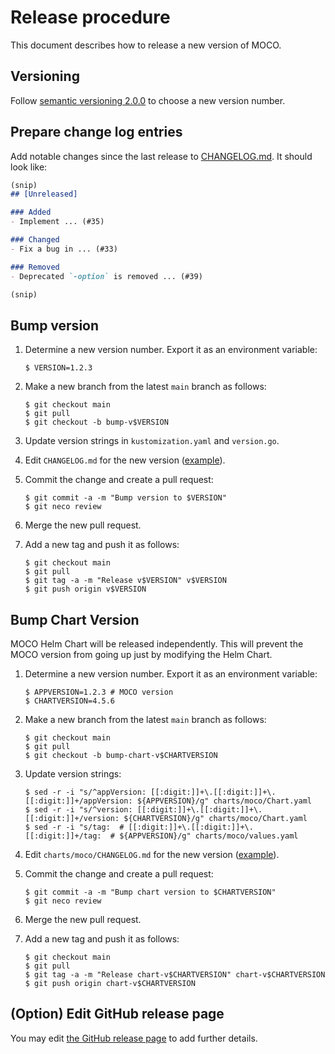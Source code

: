 Release procedure
=================

This document describes how to release a new version of MOCO.

## Versioning

Follow [semantic versioning 2.0.0][semver] to choose a new version number.

## Prepare change log entries

Add notable changes since the last release to [CHANGELOG.md](CHANGELOG.md).
It should look like:

```markdown
(snip)
## [Unreleased]

### Added
- Implement ... (#35)

### Changed
- Fix a bug in ... (#33)

### Removed
- Deprecated `-option` is removed ... (#39)

(snip)
```

## Bump version

1. Determine a new version number.  Export it as an environment variable:

    ```console
    $ VERSION=1.2.3
    ```

2. Make a new branch from the latest `main` branch as follows:

    ```console
    $ git checkout main
    $ git pull
    $ git checkout -b bump-v$VERSION
    ```

3. Update version strings in `kustomization.yaml` and `version.go`.
4. Edit `CHANGELOG.md` for the new version ([example][]).
5. Commit the change and create a pull request:

    ```console
    $ git commit -a -m "Bump version to $VERSION"
    $ git neco review
    ```

6. Merge the new pull request.
7. Add a new tag and push it as follows:

    ```console
    $ git checkout main
    $ git pull
    $ git tag -a -m "Release v$VERSION" v$VERSION
    $ git push origin v$VERSION
    ```

## Bump Chart Version

MOCO Helm Chart will be released independently.
This will prevent the MOCO version from going up just by modifying the Helm Chart.

1. Determine a new version number.  Export it as an environment variable:

    ```console
    $ APPVERSION=1.2.3 # MOCO version
    $ CHARTVERSION=4.5.6
    ```

2. Make a new branch from the latest `main` branch as follows:

    ```console
    $ git checkout main
    $ git pull
    $ git checkout -b bump-chart-v$CHARTVERSION
    ```

3. Update version strings:

    ```console
    $ sed -r -i "s/^appVersion: [[:digit:]]+\.[[:digit:]]+\.[[:digit:]]+/appVersion: ${APPVERSION}/g" charts/moco/Chart.yaml
    $ sed -r -i "s/^version: [[:digit:]]+\.[[:digit:]]+\.[[:digit:]]+/version: ${CHARTVERSION}/g" charts/moco/Chart.yaml
    $ sed -r -i "s/tag:  # [[:digit:]]+\.[[:digit:]]+\.[[:digit:]]+/tag:  # ${APPVERSION}/g" charts/moco/values.yaml
    ```

4. Edit `charts/moco/CHANGELOG.md` for the new version ([example][]).
5. Commit the change and create a pull request:

    ```console
    $ git commit -a -m "Bump chart version to $CHARTVERSION"
    $ git neco review
    ```

6. Merge the new pull request.
7. Add a new tag and push it as follows:

    ```console
    $ git checkout main
    $ git pull
    $ git tag -a -m "Release chart-v$CHARTVERSION" chart-v$CHARTVERSION
    $ git push origin chart-v$CHARTVERSION
    ```

## (Option) Edit GitHub release page

You may edit [the GitHub release page](https://github.com/cybozu-go/moco/releases/latest) to add further details.

[semver]: https://semver.org/spec/v2.0.0.html
[example]: https://github.com/cybozu-go/etcdpasswd/commit/77d95384ac6c97e7f48281eaf23cb94f68867f79
